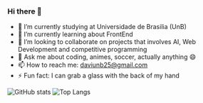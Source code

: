### Hi there 👋

<!--
**DaviSilva25/DaviSilva25** is a ✨ _special_ ✨ repository because its `README.md` (this file) appears on your GitHub profile.

Here are some ideas to get you started:
-->
- 🔭 I’m currently studying at Universidade de Brasilia (UnB)
- 🌱 I’m currently learning about FrontEnd
- 👯 I’m looking to collaborate on projects that involves AI, Web Development and competitive programming
- 💬 Ask me about coding, animes, soccer, actually anything 😄
- 📫 How to reach me: daviunb25@gmail.com
- ⚡ Fun fact: I can grab a glass with the back of my hand

![GitHub stats](https://github-readme-stats.vercel.app/api?username=DaviSilva25&show_icons=true&theme=aura_dark)
![Top Langs](https://github-readme-stats.vercel.app/api/top-langs/?username=DaviSilva25&theme=tokyonight&langs_count=10&layout=compact) 
